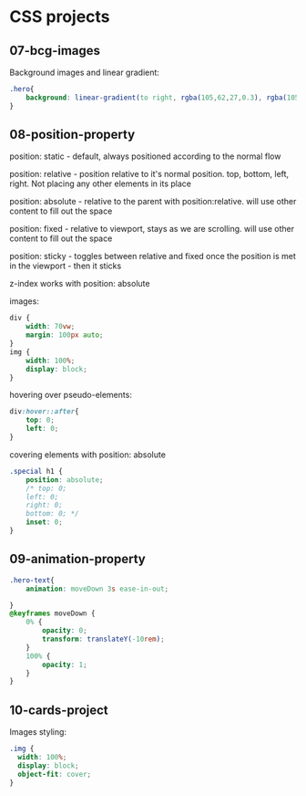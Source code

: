 # CSS projects
## 07-bcg-images
Background images and linear gradient:
```css
.hero{
    background: linear-gradient(to right, rgba(105,62,27,0.3), rgba(105,62,27,1)), url("./hero-bcg.jpg") center/cover no-repeat fixed;
}
```
## 08-position-property
position: static - default, always positioned according to the normal flow

position: relative - position relative to it's normal position. top, bottom, left, right. Not placing any other elements in its place

position: absolute - relative to the parent with position:relative. will use other content to fill out the space

position: fixed - relative to viewport, stays as we are scrolling. will use other content to fill out the space

position: sticky - toggles between relative and fixed once the position is met in the viewport - then it sticks

z-index works with position: absolute

images:
```css
div {
    width: 70vw;
    margin: 100px auto;
}
img {
    width: 100%;
    display: block;
}
```
hovering over pseudo-elements:
```css
div:hover::after{
    top: 0;
    left: 0;
}
```

covering elements with position: absolute

```css
.special h1 {
    position: absolute;
    /* top: 0;
    left: 0;
    right: 0;
    bottom: 0; */
    inset: 0;
}
```
## 09-animation-property
```css
.hero-text{
    animation: moveDown 3s ease-in-out;

}
@keyframes moveDown {
    0% {
        opacity: 0;
        transform: translateY(-10rem);
    }
    100% {
        opacity: 1;
    }
}
```


## 10-cards-project

Images styling:

```css
.img {
  width: 100%;
  display: block;
  object-fit: cover;
}
```
